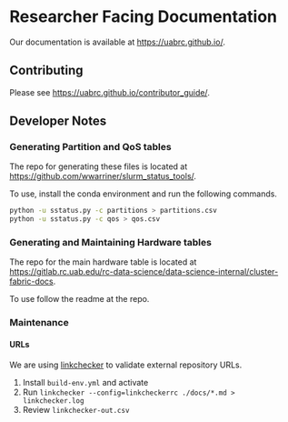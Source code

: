 # Researcher Facing Documentation

Our documentation is available at <https://uabrc.github.io/>.

## Contributing

Please see <https://uabrc.github.io/contributor_guide/>.

## Developer Notes

### Generating Partition and QoS tables

The repo for generating these files is located at <https://github.com/wwarriner/slurm_status_tools/>.

To use, install the conda environment and run the following commands.

```bash
python -u sstatus.py -c partitions > partitions.csv
python -u sstatus.py -c qos > qos.csv
```

### Generating and Maintaining Hardware tables

The repo for the main hardware table is located at <https://gitlab.rc.uab.edu/rc-data-science/data-science-internal/cluster-fabric-docs>.

To use follow the readme at the repo.

### Maintenance

#### URLs

We are using [linkchecker](https://github.com/linkchecker/linkchecker) to validate external repository URLs.

1. Install `build-env.yml` and activate
1. Run `linkchecker --config=linkcheckerrc ./docs/*.md > linkchecker.log`
1. Review `linkchecker-out.csv`
